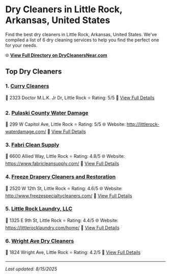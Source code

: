 # Dry Cleaners in Little Rock, Arkansas, United States

Find the best dry cleaners in Little Rock, Arkansas, United States. We've compiled a list of 6 dry cleaning services to help you find the perfect one for your needs.

🌐 **[View Full Directory on DryCleanersNear.com](https://drycleanersnear.com/city/US/Arkansas/Little%20Rock)**

## Top Dry Cleaners

### 1. [Curry Cleaners](https://drycleanersnear.com/dryCleaner/6868872d6c86ac6c48acf296/curry-cleaners)
📍 2323 Doctor M.L.K. Jr Dr, Little Rock
⭐ Rating: 5/5
🔗 [View Full Details](https://drycleanersnear.com/dryCleaner/6868872d6c86ac6c48acf296/curry-cleaners)

### 2. [Pulaski County Water Damage](https://drycleanersnear.com/dryCleaner/6868877e6c86ac6c48acf65f/pulaski-county-water-damage)
📍 299 W Capitol Ave, Little Rock
⭐ Rating: 5/5
🌐 Website: http://littlerock-waterdamage.com/
🔗 [View Full Details](https://drycleanersnear.com/dryCleaner/6868877e6c86ac6c48acf65f/pulaski-county-water-damage)

### 3. [Fabri Clean Supply](https://drycleanersnear.com/dryCleaner/6868873d6c86ac6c48acf448/fabri-clean-supply)
📍 6600 Allied Way, Little Rock
⭐ Rating: 4.8/5
🌐 Website: https://www.fabricleansupply.com/
🔗 [View Full Details](https://drycleanersnear.com/dryCleaner/6868873d6c86ac6c48acf448/fabri-clean-supply)

### 4. [Freeze Drapery Cleaners and Restoration](https://drycleanersnear.com/dryCleaner/686887386c86ac6c48acf3c5/freeze-drapery-cleaners-and-restoration)
📍 2520 W 12th St, Little Rock
⭐ Rating: 4.6/5
🌐 Website: http://www.freezespecialtycleaners.com/
🔗 [View Full Details](https://drycleanersnear.com/dryCleaner/686887386c86ac6c48acf3c5/freeze-drapery-cleaners-and-restoration)

### 5. [Little Rock Laundry, LLC](https://drycleanersnear.com/dryCleaner/686887566c86ac6c48acf53f/little-rock-laundry-llc)
📍 1325 E 9th St, Little Rock
⭐ Rating: 4.4/5
🌐 Website: https://littlerocklaundry.com/home/
🔗 [View Full Details](https://drycleanersnear.com/dryCleaner/686887566c86ac6c48acf53f/little-rock-laundry-llc)

### 6. [Wright Ave Dry Cleaners](https://drycleanersnear.com/dryCleaner/6868872c6c86ac6c48acf277/wright-ave-dry-cleaners)
📍 1824 Wright Ave, Little Rock
⭐ Rating: 4.2/5
🔗 [View Full Details](https://drycleanersnear.com/dryCleaner/6868872c6c86ac6c48acf277/wright-ave-dry-cleaners)


---

*Last updated: 8/15/2025*
